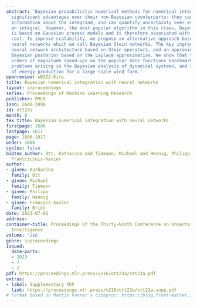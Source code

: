 ```yaml
---
abstract: 'Bayesian probabilistic numerical methods for numerical integration offer
  significant advantages over their non-Bayesian counterparts: they can encode prior
  information about the integrand, and can quantify uncertainty over estimates of
  an integral. However, the most popular algorithm in this class, Bayesian quadrature,
  is based on Gaussian process models and is therefore associated with a high computational
  cost. To improve scalability, we propose an alternative approach based on Bayesian
  neural networks which we call Bayesian Stein networks. The key ingredients are a
  neural network architecture based on Stein operators, and an approximation of the
  Bayesian posterior based on the Laplace approximation. We show that this leads to
  orders of magnitude speed-ups on the popular Genz functions benchmark, and on challenging
  problems arising in the Bayesian analysis of dynamical systems, and the prediction
  of energy production for a large-scale wind farm.'
openreview: wBZZJ-Kirp
title: Bayesian numerical integration with neural networks
layout: inproceedings
series: Proceedings of Machine Learning Research
publisher: PMLR
issn: 2640-3498
id: ott23a
month: 0
tex_title: Bayesian numerical integration with neural networks
firstpage: 1606
lastpage: 1617
page: 1606-1617
order: 1606
cycles: false
bibtex_author: Ott, Katharina and Tiemann, Michael and Hennig, Philipp and Briol,
  Fran\c{c}ois-Xavier
author:
- given: Katharina
  family: Ott
- given: Michael
  family: Tiemann
- given: Philipp
  family: Hennig
- given: François-Xavier
  family: Briol
date: 2023-07-02
address:
container-title: Proceedings of the Thirty-Ninth Conference on Uncertainty in Artificial
  Intelligence
volume: '216'
genre: inproceedings
issued:
  date-parts:
  - 2023
  - 7
  - 2
pdf: https://proceedings.mlr.press/v216/ott23a/ott23a.pdf
extras:
- label: Supplementary PDF
  link: https://proceedings.mlr.press/v216/ott23a/ott23a-supp.pdf
# Format based on Martin Fenner's citeproc: https://blog.front-matter.io/posts/citeproc-yaml-for-bibliographies/
---
```

